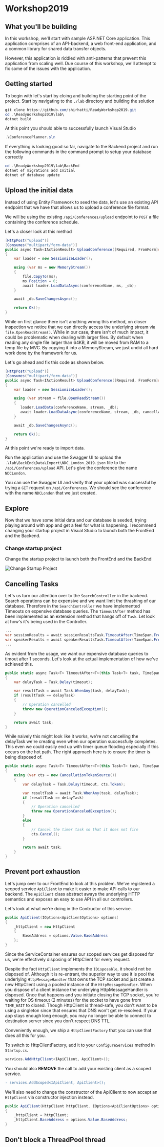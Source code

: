 # Workshop2019

## What you'll be building

In this workshop, we'll start with sample ASP.NET Core application. This application comprises of an API-backend, a web front-end application, and a common library for shared data transfer objects.

However, this application is riddled with anti-patterns that prevent this application from scaling well. Due course of this workshop, we'll attempt to fix some of the issues with the application.

## Getting started

To begin with let's start by cloing and building the starting point of the project.
Start by navigating to the `./lab` directory and building the solution

```powershell
git clone https://github.com/shirhatti/ReadyWorkshop2019.git
cd .\ReadyWorkshop2019\lab\
dotnet build
```

At this point you should able to successfully launch Visual Studio

```powershell
.\ConferencePlanner.sln
```

If everything is looking good so far, navigate to the Backend project and run the following commands in the command prompt to setup your database correctly

```powershell
cd .\ReadyWorkshop2019\lab\BackEnd
dotnet ef migrations add Initial
dotnet ef database update
```

## Upload the initial data

Instead of using Entity Framework to seed the data, let's use an existing API endpoint that we have that allows us to upload a conference file format.

We will be using the existing `/api/Conferences/upload` endpoint to `POST` a file containing the conference schedule.

Let's a closer look at this method

```csharp
[HttpPost("upload")]
[Consumes("multipart/form-data")]
public async Task<IActionResult> UploadConference([Required, FromForm]string conferenceName, IFormFile file, CancellationToken cancellationToken)
{
    var loader = new SessionizeLoader();

    using (var ms = new MemoryStream())
    {
        file.CopyTo(ms);
        ms.Position = 0;
        await loader.LoadDataAsync(conferenceName, ms, _db);
    }

    await _db.SaveChangesAsync();

    return Ok();
}
```

While on first glance there isn't anything wrong this method, on closer inspection we notice that we can directly access the underlying stream via `file.OpenReadStream()`. While in our case, there isn't of much impact, it could be problematic when dealing with larger files. By default when reading any single file larger than 64KB, it will be moved from RAM to a temp file by MVC. By copying it into a MemoryStream, we just undid all hard work done by the framework for us.

Let's go ahead and fix this code as shown below.

```csharp
[HttpPost("upload")]
[Consumes("multipart/form-data")]
public async Task<IActionResult> UploadConference([Required, FromForm]string conferenceName, IFormFile file, CancellationToken cancellationToken)
{
    var loader = new SessionizeLoader();

    using (var stream = file.OpenReadStream())
    {
       loader.LoadData(conferenceName, stream, _db);
       await loader.LoadDataAsync(conferenceName, stream, _db, cancellationToken);
    }

    await _db.SaveChangesAsync();

    return Ok();
}
```

At this point we're ready to import data.

Run the application and use the Swagger UI to upload the `.\lab\BackEnd\Data\Import\NDC_London_2019.json` file to the `/api/Conferences/upload` API. Let's give the conference the name `NDCLondon`.

You can use the Swagger UI and verify that your upload was successful by trying a `GET` request on `/api/Conferences`. We should see the conference with the name `NDCLondon` that we just created.

## Explore

Now that we have some initial data and our database is seeded, trying playing around with app and get a feel for what is happening. I recommend changing your startup project in Visual Studio to launch both the FrontEnd and the Backend.

### Change startup project

Change the startup project to launch both the FrontEnd and the BackEnd

![Change Startup Project](./screenshots/startup.PNG)

## Cancelling Tasks

Let's us turn our attention over to the `SearchController` in the backend. Search operations can be expensive and we want limit the thrashing of our database. Therefore in the `SearchController` we have implemented Timeouts on expensive database queries. The `TimeoutAfter` method has been implemented as an extension method that hangs off of `Task`. Let look at how's it's being used in the Controller.

```csharp
...
var sessionResults = await sessionResultsTask.TimeoutAfter(TimeSpan.FromSeconds(1));
var speakerResults = await speakerResultsTask.TimeoutAfter(TimeSpan.FromSeconds(1));
...
```

As evident from the usage, we want our expensive database queries to timout after 1 seconds. Let's look at the actual implementation of how we've achieved this.

```csharp
public static async Task<T> TimeoutAfter<T>(this Task<T> task, TimeSpan timeout)
{
    var delayTask = Task.Delay(timeout);

    var resultTask = await Task.WhenAny(task, delayTask);
    if (resultTask == delayTask)
    {
        // Operation cancelled
        throw new OperationCanceledException();
    }

    return await task;
}
```

While naively this might look like it works, we're not cancelling the delayTask we're creating even when our operation successfully completes. This even we could easily end up with timer queue flooding especially if this occurs on the hot path. The right approach here is to ensure the timer is being disposed of.

```csharp
public static async Task<T> TimeoutAfter<T>(this Task<T> task, TimeSpan timeout)
{
    using (var cts = new CancellationTokenSource())
    {
        var delayTask = Task.Delay(timeout, cts.Token);

        var resultTask = await Task.WhenAny(task, delayTask);
        if (resultTask == delayTask)
        {
            // Operation cancelled
            throw new OperationCanceledException();
        }
        else
        {
            // Cancel the timer task so that it does not fire
            cts.Cancel();
        }

        return await task;
    }
}
```

## Prevent port exhaustion

Let's jump over to our FrontEnd to look at this problem. We've registered a scoped service `ApiClient` to make it easier to make API calls to our backend. The `ApiClient` class abstract aways the underlying HTTP semantics and exposes an easy to use API in all our controllers.

Let's look at what we're doing in the Contructor of this service.

```csharp
public ApiClient(IOptions<ApiClientOptions> options)
{
    _httpClient = new HttpClient
    {
        BaseAddress = options.Value.BaseAddress
    };
}
```

Since the ServiceContainer ensures our scoped services get disposed for us, we're effectively disposing of HttpClient for every request.

Despite the fact `HttpClient` implements the `IDisposable`, it should not be disposed of. Although it is re-entrant, the superior way to use it is pool the underlying `HttpMessageHandler` that owns the TCP socket and just create a new HttpClient using a pooled instance of the `HttpMessageHandler`. When you dispose of a client instance the underlying HttpMessageHandler is disposed. Once that happens and you initiate closing the TCP socket, you're waiting for OS timeout (2 minutes) for the socket to have gone from `TIME_WAIT` to closed. Though HttpClient is thread-safe, you don't want to be using a singleton since that ensures that DNS won't get re-resolved. If your app stays enough long enough, you may no longer be able to connect to destination server since you don't respect DNS TTL.

Conveniently enough, we ship a `HttpClientFactory` that you can use that does all this for you.

To switch to HttpClientFactory, add it to your `ConfigureServices` method in `Startup.cs`. 

```csharp
services.AddHttpClient<IApiClient, ApiClient>();
```

You should also **REMOVE** the call to add your existing client as a scoped service.

```diff
- services.AddScoped<IApiClient, ApiClient>();
```

We'll also need to change the constructor of the ApiClient to now accept an `HttpClient` via constructor injection instead.

```csharp
public ApiClient(HttpClient httpClient, IOptions<ApiClientOptions> options)
{
    _httpClient = httpClient;
    _httpClient.BaseAddress = options.Value.BaseAddress;
}
```

## Don't block a ThreadPool thread

